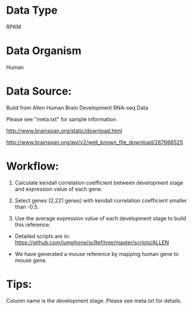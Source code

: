 # Data Type

RPKM

# Data Organism

Human

# Data Source:

Build from Allen Human Brain Development RNA-seq Data

Please see "meta.txt" for sample information

http://www.brainspan.org/static/download.html

http://www.brainspan.org/api/v2/well_known_file_download/267666525

# Workflow:

1. Calculate kendall correlation coefficient between development stage and expression value of each gene.

2. Select genes (2,221 genes) with kendall correlation coefficient smaller than -0.5. 

3. Use the average expression value of each development stage to build this reference.

* Detailed scripts are in: https://github.com/jumphone/scRef/tree/master/scripts/ALLEN

* We have generated a mouse reference by mapping human gene to mouse gene.

# Tips:

Column name is the development stage. Please see meta.txt for details.

